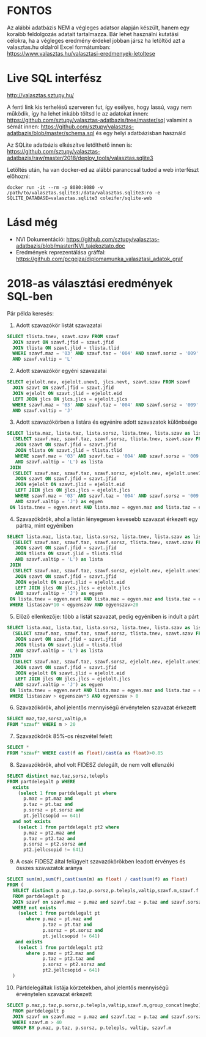 FONTOS
======

Az alábbi adatbázis NEM a végleges adatsor alapján készült, hanem egy koraibb feldolgozás adatait tartalmazza. Bár lehet használni kutatási célokra, ha a végleges eredmény érdekel jobban jársz ha letöltöd azt a valasztas.hu oldalról Excel formátumban: https://www.valasztas.hu/valasztasi-eredmenyek-letoltese




Live SQL interfész
==================

http://valasztas.sztupy.hu/

A fenti link kis terhelésű szerveren fut, így esélyes, hogy lassú, vagy nem működik,
így ha lehet inkább töltsd le az adatokat innen: https://github.com/sztupy/valasztas-adatbazis/tree/master/sql
valamint a sémát innen: https://github.com/sztupy/valasztas-adatbazis/blob/master/schema.sql
és egy helyi adatbázisban használd

Az SQLite adatbázis elkészítve letölthető innen is: https://github.com/sztupy/valasztas-adatbazis/raw/master/2018/deploy_tools/valasztas.sqlite3

Letöltés után, ha van docker-ed az alábbi paranccsal tudod a web interfészt előhozni:

    docker run -it --rm -p 8080:8080 -v /path/to/valasztas.sqlite3:/data/valasztas.sqlite3:ro -e SQLITE_DATABASE=valasztas.sqlite3 coleifer/sqlite-web

Lásd még
========

- NVI Dokumentáció: https://github.com/sztupy/valasztas-adatbazis/blob/master/NVI_tajekoztato.doc
- Eredmények reprezentálása gráffal: https://github.com/pcgejza/diplomamunka_valasztasi_adatok_graf

2018-as választási eredmények SQL-ben
=====================================

Pár példa keresés:

1. Adott szavazókör listát szavazatai

```sql
SELECT tlista.tnev, szavt.szav FROM szavf
  JOIN szavt ON szavf.jfid = szavt.jfid
  JOIN tlista ON szavt.jlid = tlista.tlid
  WHERE szavf.maz = '03' AND szavf.taz = '004' AND szavf.sorsz = '009'
  AND szavf.valtip = 'L'
```

2. Adott szavazókör egyéni szavazatai

```sql
SELECT ejelolt.nev, ejelolt.unev1, jlcs.nevt, szavt.szav FROM szavf
  JOIN szavt ON szavf.jfid = szavt.jfid
  JOIN ejelolt ON szavt.jlid = ejelolt.eid
  LEFT JOIN jlcs ON jlcs.jlcs = ejelolt.jlcs
  WHERE szavf.maz = '03' AND szavf.taz = '004' AND szavf.sorsz = '009'
  AND szavf.valtip = 'J'
```

3. Adott szavazókörben a listára és egyénire adott szavazatok különbsége

```sql
SELECT lista.maz, lista.taz, lista.sorsz, lista.tnev, lista.szav as listaszav, egyen.szav as egyenszav FROM
  (SELECT szavf.maz, szavf.taz, szavf.sorsz, tlista.tnev, szavt.szav FROM szavf
   JOIN szavt ON szavf.jfid = szavt.jfid
   JOIN tlista ON szavt.jlid = tlista.tlid
   WHERE szavf.maz = '03' AND szavf.taz = '004' AND szavf.sorsz = '009'
   AND szavf.valtip = 'L') as lista
 JOIN
  (SELECT szavf.maz, szavf.taz, szavf.sorsz, ejelolt.nev, ejelolt.unev1, jlcs.nevt, szavt.szav FROM szavf
   JOIN szavt ON szavf.jfid = szavt.jfid
   JOIN ejelolt ON szavt.jlid = ejelolt.eid
   LEFT JOIN jlcs ON jlcs.jlcs = ejelolt.jlcs
   WHERE szavf.maz = '03' AND szavf.taz = '004' AND szavf.sorsz = '009'
   AND szavf.valtip = 'J') as egyen
 ON lista.tnev = egyen.nevt AND lista.maz = egyen.maz and lista.taz = egyen.taz and lista.sorsz = egyen.sorsz
```

4. Szavazókörök, ahol a listán lényegesen kevesebb szavazat érkezett egy pártra, mint egyéniben

```sql
SELECT lista.maz, lista.taz, lista.sorsz, lista.tnev, lista.szav as listaszav, egyen.szav as egyenszav FROM
  (SELECT szavf.maz, szavf.taz, szavf.sorsz, tlista.tnev, szavt.szav FROM szavf
   JOIN szavt ON szavf.jfid = szavt.jfid
   JOIN tlista ON szavt.jlid = tlista.tlid
   AND szavf.valtip = 'L') as lista
 JOIN
  (SELECT szavf.maz, szavf.taz, szavf.sorsz, ejelolt.nev, ejelolt.unev1, jlcs.nevt, szavt.szav FROM szavf
   JOIN szavt ON szavf.jfid = szavt.jfid
   JOIN ejelolt ON szavt.jlid = ejelolt.eid
   LEFT JOIN jlcs ON jlcs.jlcs = ejelolt.jlcs
   AND szavf.valtip = 'J') as egyen
 ON lista.tnev = egyen.nevt AND lista.maz = egyen.maz and lista.taz = egyen.taz and lista.sorsz = egyen.sorsz
 WHERE listaszav*10 < egyenszav AND egyenszav>20
```

5. Előző ellenkezője: több a listát szavazat, pedig egyéniben is indult a párt

```sql
SELECT lista.maz, lista.taz, lista.sorsz, lista.tnev, lista.szav as listaszav, egyen.szav as egyenszav FROM
  (SELECT szavf.maz, szavf.taz, szavf.sorsz, tlista.tnev, szavt.szav FROM szavf
   JOIN szavt ON szavf.jfid = szavt.jfid
   JOIN tlista ON szavt.jlid = tlista.tlid
   AND szavf.valtip = 'L') as lista
 JOIN
  (SELECT szavf.maz, szavf.taz, szavf.sorsz, ejelolt.nev, ejelolt.unev1, jlcs.nevt, szavt.szav FROM szavf
   JOIN szavt ON szavf.jfid = szavt.jfid
   JOIN ejelolt ON szavt.jlid = ejelolt.eid
   LEFT JOIN jlcs ON jlcs.jlcs = ejelolt.jlcs
   AND szavf.valtip = 'J') as egyen
 ON lista.tnev = egyen.nevt AND lista.maz = egyen.maz and lista.taz = egyen.taz and lista.sorsz = egyen.sorsz
 WHERE listaszav > egyenszav*5 AND egyenszav > 0
 ```

6. Szavazókörök, ahol jelentős mennyiségű érvénytelen szavazat érkezett

```sql
SELECT maz,taz,sorsz,valtip,m
FROM "szavf" WHERE m > 20
```

7. Szavazókörök 85%-os részvétel felett

```sql
SELECT *
FROM "szavf" WHERE cast(f as float)/cast(a as float)>0.85
```

8. Szavazókörök, ahol volt FIDESZ delegált, de nem volt ellenzéki

```sql
SELECT distinct maz,taz,sorsz,telepls
FROM partdelegalt p WHERE
  exists
    (select 1 from partdelegalt pt where
      p.maz = pt.maz and
      p.taz = pt.taz and
      p.sorsz = pt.sorsz and
      pt.jellcsopid == 641)
  and not exists
    (select 1 from partdelegalt pt2 where
      p.maz = pt2.maz and
      p.taz = pt2.taz and
      p.sorsz = pt2.sorsz and
      pt2.jellcsopid != 641)
```

9. A csak FIDESZ által felügyelt szavazókörökben leadott érvényes és összes szavazatok aránya

```sql
SELECT sum(m),sum(f),cast(sum(m) as float) / cast(sum(f) as float)
FROM (
  SELECT distinct p.maz,p.taz,p.sorsz,p.telepls,valtip,szavf.m,szavf.f
  FROM partdelegalt p
  JOIN szavf on szavf.maz = p.maz and szavf.taz = p.taz and szavf.sorsz = p.sorsz
  WHERE not exists
    (select 1 from partdelegalt pt
       where p.maz = pt.maz and
             p.taz = pt.taz and
             p.sorsz = pt.sorsz and
             pt.jellcsopid != 641)
   and exists
    (select 1 from partdelegalt pt2
       where p.maz = pt2.maz and
             p.taz = pt2.taz and
             p.sorsz = pt2.sorsz and
             pt2.jellcsopid = 641)
  )
```

10. Pártdelegáltak listája körzetekben, ahol jelentős mennyiségű érvénytelen szavazat érkezett

```sql
SELECT p.maz,p.taz,p.sorsz,p.telepls,valtip,szavf.m,group_concat(megbz)
  FROM partdelegalt p
  JOIN szavf on szavf.maz = p.maz and szavf.taz = p.taz and szavf.sorsz = p.sorsz
  WHERE szavf.m > 40
  GROUP BY p.maz, p.taz, p.sorsz, p.telepls, valtip, szavf.m
```
